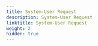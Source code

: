 ```yaml
---
title: System-User Request
description: System-User Request
linktitle: System-User Request
weight: 2
hidden: true
---
```

